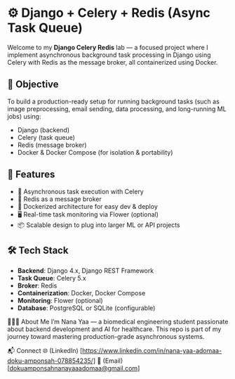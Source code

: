 # ⚙️ Django + Celery + Redis (Async Task Queue)

Welcome to my **Django Celery Redis** lab — a focused project where I implement asynchronous background task processing in Django using Celery with Redis as the message broker, all containerized using Docker.



## 🎯 Objective
To build a production-ready setup for running background tasks (such as image preprocessing, email sending, data processing, and long-running ML jobs) using:

- Django (backend)
- Celery (task queue)
- Redis (message broker)
- Docker & Docker Compose (for isolation & portability)

## 🚀 Features
- 🔄 Asynchronous task execution with Celery
- 🧠 Redis as a message broker
- 🐳 Dockerized architecture for easy dev & deploy
- 🖥️ Real-time task monitoring via Flower (optional)
- 📦 Scalable design to plug into larger ML or API projects

## 🛠 Tech Stack
- **Backend**: Django 4.x, Django REST Framework
- **Task Queue**: Celery 5.x
- **Broker**: Redis
- **Containerization**: Docker, Docker Compose
- **Monitoring**: Flower (optional)
- **Database**: PostgreSQL or SQLite (configurable)

👩🏽‍💻 About Me
I’m Nana Yaa — a biomedical engineering student passionate about backend development and AI for healthcare. This repo is part of my journey toward mastering production-grade asynchronous systems.

📬 Connect
🌐 (LinkedIn) [https://www.linkedin.com/in/nana-yaa-adomaa-doku-amponsah-078854235/]
💌 (Email) [dokuamponsahnanayaaadomaa@gmail.com]

